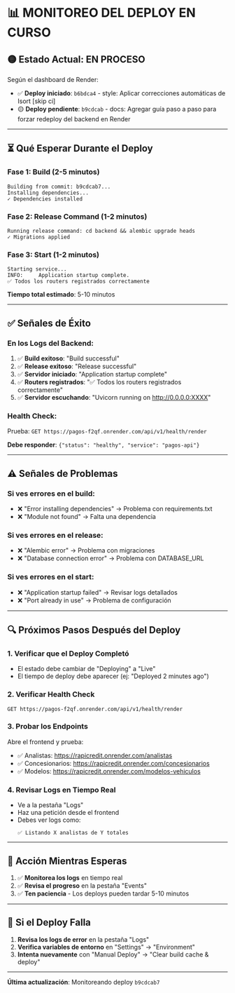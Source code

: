 # 📊 MONITOREO DEL DEPLOY EN CURSO

## 🟡 Estado Actual: EN PROCESO

Según el dashboard de Render:

- ✅ **Deploy iniciado**: `b6bdca4` - style: Aplicar correcciones automáticas de Isort [skip ci]
- 🟡 **Deploy pendiente**: `b9cdcab` - docs: Agregar guía paso a paso para forzar redeploy del backend en Render

---

## ⏳ Qué Esperar Durante el Deploy

### Fase 1: Build (2-5 minutos)
```
Building from commit: b9cdcab7...
Installing dependencies...
✓ Dependencies installed
```

### Fase 2: Release Command (1-2 minutos)
```
Running release command: cd backend && alembic upgrade heads
✓ Migrations applied
```

### Fase 3: Start (1-2 minutos)
```
Starting service...
INFO:     Application startup complete.
✅ Todos los routers registrados correctamente
```

**Tiempo total estimado**: 5-10 minutos

---

## ✅ Señales de Éxito

### En los Logs del Backend:
1. ✅ **Build exitoso**: "Build successful"
2. ✅ **Release exitoso**: "Release successful"
3. ✅ **Servidor iniciado**: "Application startup complete"
4. ✅ **Routers registrados**: "✅ Todos los routers registrados correctamente"
5. ✅ **Servidor escuchando**: "Uvicorn running on http://0.0.0.0:XXXX"

### Health Check:
Prueba: `GET https://pagos-f2qf.onrender.com/api/v1/health/render`

**Debe responder**: `{"status": "healthy", "service": "pagos-api"}`

---

## ⚠️ Señales de Problemas

### Si ves errores en el build:
- ❌ "Error installing dependencies" → Problema con requirements.txt
- ❌ "Module not found" → Falta una dependencia

### Si ves errores en el release:
- ❌ "Alembic error" → Problema con migraciones
- ❌ "Database connection error" → Problema con DATABASE_URL

### Si ves errores en el start:
- ❌ "Application startup failed" → Revisar logs detallados
- ❌ "Port already in use" → Problema de configuración

---

## 🔍 Próximos Pasos Después del Deploy

### 1. Verificar que el Deploy Completó
- El estado debe cambiar de "Deploying" a "Live"
- El tiempo de deploy debe aparecer (ej: "Deployed 2 minutes ago")

### 2. Verificar Health Check
```
GET https://pagos-f2qf.onrender.com/api/v1/health/render
```

### 3. Probar los Endpoints
Abre el frontend y prueba:
- ✅ Analistas: https://rapicredit.onrender.com/analistas
- ✅ Concesionarios: https://rapicredit.onrender.com/concesionarios  
- ✅ Modelos: https://rapicredit.onrender.com/modelos-vehiculos

### 4. Revisar Logs en Tiempo Real
- Ve a la pestaña "Logs"
- Haz una petición desde el frontend
- Debes ver logs como:
  ```
  ✅ Listando X analistas de Y totales
  ```

---

## 🎯 Acción Mientras Esperas

1. ✅ **Monitorea los logs** en tiempo real
2. ✅ **Revisa el progreso** en la pestaña "Events"
3. ✅ **Ten paciencia** - Los deploys pueden tardar 5-10 minutos

---

## 🚨 Si el Deploy Falla

1. **Revisa los logs de error** en la pestaña "Logs"
2. **Verifica variables de entorno** en "Settings" → "Environment"
3. **Intenta nuevamente** con "Manual Deploy" → "Clear build cache & deploy"

---

**Última actualización**: Monitoreando deploy `b9cdcab7`

